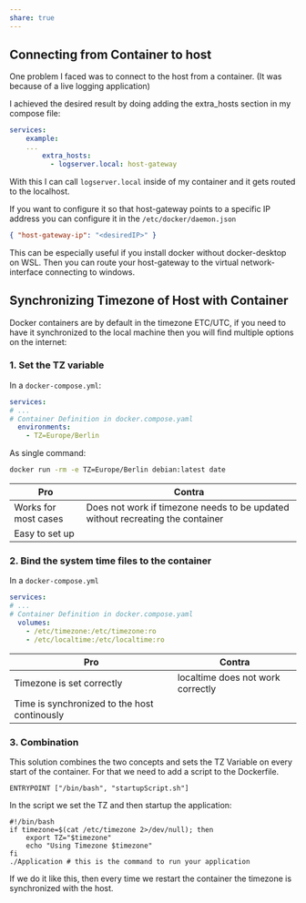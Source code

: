 ```yaml
---
share: true
---
```

## Connecting from Container to host
One problem I faced was to connect to the host from a container. (It was because of a live logging application)

I achieved the desired result by doing adding the extra_hosts section in my compose file:
```yaml
services:
	example:
	...
		extra_hosts:
		  - logserver.local: host-gateway
```

With this I can call `logserver.local` inside of my container and it gets routed to the localhost.

If you want to configure it so that host-gateway points to a specific IP address you can configure it in the `/etc/docker/daemon.json`
```json
{ "host-gateway-ip": "<desiredIP>" }
```

This can be especially useful if you install docker without docker-desktop on WSL. Then you can route your host-gateway to the virtual network-interface connecting to windows.


## Synchronizing Timezone of Host with Container
Docker containers are by default in the timezone ETC/UTC, if you need to have it synchronized to the local machine then you will find multiple options on the internet:

### 1. Set the TZ variable
In a `docker-compose.yml`:
```yml
services:
# ...
# Container Definition in docker.compose.yaml
  environments:
    - TZ=Europe/Berlin

```

As single command:
```bash
docker run -rm -e TZ=Europe/Berlin debian:latest date
```

| Pro                  | Contra                                                                         |
| -------------------- | ------------------------------------------------------------------------------ |
| Works for most cases | Does not work if timezone needs to be updated without recreating the container |
| Easy to set up       |                                                                                |
 
### 2. Bind the system time files to the container
In a `docker-compose.yml`
```yml
services:
# ...
# Container Definition in docker.compose.yaml
  volumes:
    - /etc/timezone:/etc/timezone:ro
    - /etc/localtime:/etc/localtime:ro
```


| Pro                                          | Contra                            |
| -------------------------------------------- | --------------------------------- |
| Timezone is set correctly                    | localtime does not work correctly |
| Time is synchronized to the host continously |                                   |
### 3. Combination
This solution combines the two concepts and sets the TZ Variable on every start of the container.
For that we need to add a script to the Dockerfile.
```
ENTRYPOINT ["/bin/bash", "startupScript.sh"]
```

In the script we set the TZ and then startup the application:
```shell
#!/bin/bash  
if timezone=$(cat /etc/timezone 2>/dev/null); then  
    export TZ="$timezone"  
    echo "Using Timezone $timezone"  
fi  
./Application # this is the command to run your application
```

If we do it like this, then every time we restart the container the timezone is synchronized with the host.